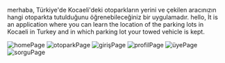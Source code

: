 merhaba, 
Türkiye'de Kocaeli'deki otoparkların yerini ve çekilen aracınızın hangi otoparkta tutulduğunu öğrenebileceğiniz bir uygulamadır.
hello, 
İt is an application where you can learn the location of the parking lots in Kocaeli in Turkey and in which parking lot your towed vehicle is kept.

![homePage](https://user-images.githubusercontent.com/87472957/185390467-509c0749-7d68-4954-b2a7-16d50016cd4a.jpeg)
![otoparkPage](https://user-images.githubusercontent.com/87472957/185390685-aa82542b-b5d3-4f43-8379-d276dd28d339.jpeg)
![girişPage](https://user-images.githubusercontent.com/87472957/185390463-0a63a179-5c82-49de-978b-6b2152d61b0d.jpeg)
![profilPage](https://user-images.githubusercontent.com/87472957/185390469-816169d2-f257-46b4-bf3e-81812b568627.jpeg)
![üyePage](https://user-images.githubusercontent.com/87472957/185390473-53a80243-35d0-460f-9d5f-d85358d5de9c.jpeg)
![sorguPage](https://user-images.githubusercontent.com/87472957/185390471-93158c44-92a1-4dcf-802f-bdb36430191b.jpeg)

